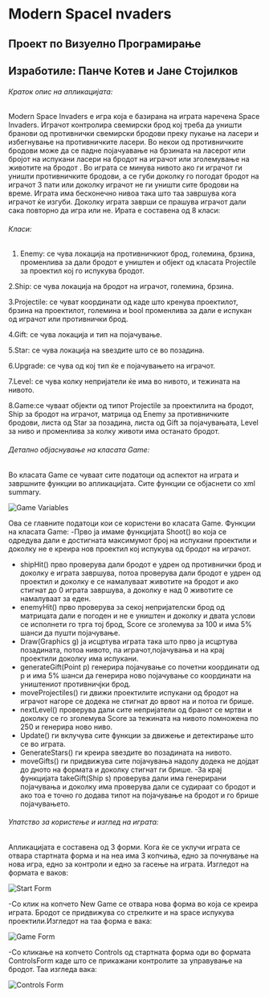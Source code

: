 # Modern SpaceI nvaders
## Проект по Визуелно Програмирање
## Изработиле: Панче Котев и Јане Стојилков

###### Краток опис на апликацијата: 
Modern Space Invaders е игра која е базирана на играта наречена Space Invaders. Играчот контролира свемирски брод кој треба да уништи бранови од противнички свемирски бродови преку пукање на ласери и избегнување на противничките ласери. Во некои од противничките бродови може да се падне појачуавање на брзината на ласерот или бројот на испукани ласери на бродот на играчот или зголемување на животите на бродот . Во играта се минува нивото ако ги играчот ги уништи противничките бродови, а се губи доколку го погодат бродот на играчот 3 пати или доколку играчот не ги уништи сите бродови на време. Играта има бесконечно нивоа така што таа завршува кога играчот ќе изгуби. Доколку играта заврши се прашува играчот дали сака повторно да игра или не. Ирата е составена од 8 класи: 

###### Класи:
1. Enemy: се чува локација на противничкиот брод, големина, брзина, променлива за дали бродот е уништен и објект од класата Projectile за проектил кој го испукува бродот.

2.Ship: се чува локација на бродот на играчот, големина, брзина.

3.Projectile: се чуват координати од каде што кренува проектилот, брзина на проектилот, големина и bool променлива за дали е испукан од играчот или противнички брод.

4.Gift: се чува локација и тип на појачување.

5.Star: се чува локација на ѕвездите што се во позадина.

6.Upgrade: се чува од кој тип ќе е појачувањето на играчот.

7.Level: се чува колку непријатели ќе има во нивото, и тежината на нивото.	

8.Game:се чуваат објекти од типот Projectile за проектилита на бродот, Ship за бродот на играчот, матрица од  Enemy за противничките бродови, листа од Star за позадина, листа од Gift за појачувањата, Level за ниво и променлива за колку животи има останато бродот.
###### Детално објаснување на класата Game:
Во класата Game се чуваат сите податоци од аспектот на играта и завршните функции во апликацијата. Сите функции се објаснети со xml summary.
 
 ![Game Variables](https://user-images.githubusercontent.com/49003963/60728511-cbf40100-9f40-11e9-8e35-6af33f91c44b.png)
 
Ова се главните податоци кои се користени во класата Game.
Функции на класата Game:
-Прво ја имаме функцијата Shoot() во која се одредува дали е достигната максимумот број на испукани проектили и доколку не е креира нов проектил кој испукува од бродот на играчот.
- shipHit() прво проверува дали бродот е удрен од противнички брод и доколку е играта завршува, потоа проверува дали бродот е удрен од проектил и доколку е се намалуваат животите на бродот и ако стигнат до 0 играта завршува, а доколку е над 0 животите се намалуваат за еден.
- enemyHit() прво проверува за секој непријателски брод од матрицата дали е погоден и не е уништен и доколку и двата услови се исполнети го трга тој брод, Score се зголемува за 100 и има 5% шанси да пушти појачување.
- Draw(Graphics g) ја исцртува играта така што прво ја исцртува позадината, потоа нивото, па играчот,појачувања и на крај проектили доколку има испукани.
- generateGift(Point p) генерира појачување  со почетни координати од p и има 5% шанси да генерира ново појачување со координати на уништениот противничјки брод.
- moveProjectiles() ги движи проектилите испукани од бродот на играчот нагоре се додека не стигнат до врвот на и потоа ги брише.
- nextLevel() проверува дали сите непријатели од бранот се мртви и доколку се го зголемува Score за тежината на нивото помножена по 250 и генерира ново ниво.
- Update() ги вклучува сите функции за движење и детектирање што се во играта.
- GenerateStars() ги креира ѕвездите во позадината на нивото.
- moveGifts() ги придвижува сите појачувања надолу додека не дојдат до дното на формата и доколку стигнат ги брише.
-За крај функцијата takeGift(Ship s) проверува дали има генерирани појачувања и доколку има проверува дали се судираат со бродот и ако тоа е точно го додава типот на појачување на бродот и го брише појачувањето.

###### Упатство за користење и изглед на играта:
Апликацијата е составена од 3 форми. Кога ќе се уклучи играта се отвара стартната форма и на неа има 3 копчиња, едно за почнување на нова игра, едно за контроли и едно за гасење на играта. Изгледот на формата е ваков:
 
![Start Form](https://user-images.githubusercontent.com/49003963/60728361-6738a680-9f40-11e9-926f-c1aef187792b.png)


-Со клик на копчето New Game се отвара нова форма во која се креира играта. Бродот се придвижува со стрелките и на space испукува проектили.Изгледот на таа форма е вака:

 ![Game Form](https://user-images.githubusercontent.com/49003963/60728426-8e8f7380-9f40-11e9-8eff-54e495dff333.png)

-Со кликање на копчето Controls од стартната форма оди во формата ControlsForm каде што се прикажани контролите за управување на бродот. Таа изгледа вака:
 
![Controls Form](https://user-images.githubusercontent.com/49003963/60728461-a7982480-9f40-11e9-9aa1-a43f2e0662bc.png)

